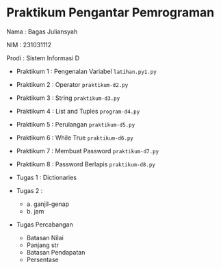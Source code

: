 # Praktikum Pengantar Pemrograman

<p> Nama : Bagas Juliansyah </p>
<p> NIM : 231031112 </p> 
<p> Prodi : Sistem Informasi D </p>

* Praktikum 1 : Pengenalan Variabel 
`latihan.py1.py`
* Praktikum 2 : Operator 
`praktikum-d2.py`
* Praktikum 3 : String 
`praktikum-d3.py`
* Praktikum 4 : List and Tuples 
`program-d4.py`
* Praktikum 5 : Perulangan 
`praktikum-d5.py`
* Praktikum 6 : While True 
`praktikum-d6.py`
* Praktikum 7 : Membuat Password 
`praktikum-d7.py`
* Praktikum 8 : Password Berlapis 
`praktikum-d8.py`
* Tugas 1 : Dictionaries 

* Tugas 2 :
  * a. ganjil-genap 
  * b. jam 
* Tugas Percabangan
  * Batasan Nilai
  * Panjang str 
  * Batasan Pendapatan 
  * Persentase

